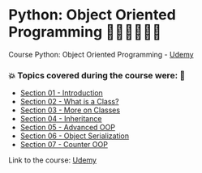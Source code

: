 # Python: Object Oriented Programming 👩🏻‍💻🤯🐍🤖
Course Python: Object Oriented Programming - [Udemy](https://www.udemy.com/course/python-object-oriented-programming/)
### 💥 Topics covered during the course were: 🚀
- [Section 01 - Introduction](https://github.com/romulovieira777/Python_Object_Oriented_Programming/tree/main/Section_01_Introduction)
- [Section 02 - What is a Class?](https://github.com/romulovieira777/Python_Object_Oriented_Programming/tree/main/Section_02_What_is_a_Class)
- [Section 03 - More on Classes](https://github.com/romulovieira777/Python_Object_Oriented_Programming/tree/main/Section_03_More_on_Classes)
- [Section 04 - Inheritance](https://github.com/romulovieira777/Python_Object_Oriented_Programming/tree/main/Section_04_Inheritance)
- [Section 05 - Advanced OOP](https://github.com/romulovieira777/Python_Object_Oriented_Programming/tree/main/Section_05_Advanced_OOP)
- [Section 06 - Object Serialization](https://github.com/romulovieira777/Python_Object_Oriented_Programming/tree/main/Section_06_Object_Serialization)
- [Section 07 - Counter OOP](https://github.com/romulovieira777/Python_Object_Oriented_Programming/tree/main/Section_07_Counter_OOP)

Link to the course: [Udemy](https://www.udemy.com/course/python-object-oriented-programming/)
